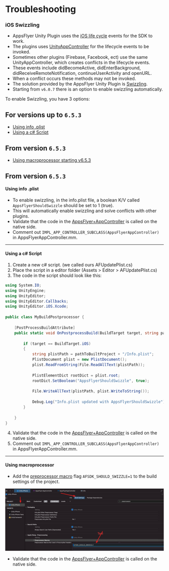# Troubleshooting

### iOS Swizzling 

* AppsFlyer Unity Plugin uses the [iOS life cycle](https://developer.apple.com/documentation/uikit/app_and_environment/managing_your_app_s_life_cycle) events for the SDK to work. 
* The plugins uses [UnityAppController](https://docs.unity3d.com/Manual/UnityasaLibrary-iOS.html) for the lifecycle events to be invoked.
* Sometimes other plugins (Firebase, Facebook, ect) use the same UnityAppController, which creates conflicts in the lifecycle events.
* These events include didBecomeActive, didEnterBackground, didReceiveRemoteNotification, continueUserActivity and openURL.
* When a conflict occurs these methods may not be invoked. 
* The solution provided by the AppsFlyer Unity Plugin is [Swizzling](https://medium.com/rocknnull/ios-to-swizzle-or-not-to-swizzle-f8b0ed4a1ce6).
* Starting from `v6.0.7` there is an option to enable swizzling automatically. 

To enable Swizzling, you have 3 options: 
## For versions up to `6.5.3`
- [Using info .plist](#info)
- [Using a c# Script](#script)
## From version `6.5.3`
- [Using macroprocessor starting v6.5.3](#macro)


## From version `6.5.3`

#### <a id="info"> Using info .plist

* To enable swizzling, in the info.plist file, a boolean K/V called `AppsFlyerShouldSwizzle` should be set to 1 (true).
* This will automatically enable swizzling and solve conflicts with other plugins.
* Validate that the code in the [AppsFlyer+AppController](https://github.com/AppsFlyerSDK/appsflyer-unity-plugin/blob/master/Assets/AppsFlyer/Plugins/iOS/AppsFlyer%2BAppController.m) is called on the native side.
* Comment out `IMPL_APP_CONTROLLER_SUBCLASS(AppsFlyerAppController)` in AppsFlyerAppController.mm.

---

#### <a id="script"> Using a c# Script
1. Create a new c# script. (we called ours AFUpdatePlist.cs)
2. Place the script in a editor folder (Assets > Editor > AFUpdatePlist.cs)
3. The code in the script should look like this:

```c#
using System.IO;
using UnityEngine;
using UnityEditor;
using UnityEditor.Callbacks;
using UnityEditor.iOS.Xcode;

public class MyBuildPostprocessor {
    
    [PostProcessBuildAttribute]
    public static void OnPostprocessBuild(BuildTarget target, string pathToBuiltProject) {
        
        if (target == BuildTarget.iOS)
        {
            string plistPath = pathToBuiltProject + "/Info.plist";
            PlistDocument plist = new PlistDocument();
            plist.ReadFromString(File.ReadAllText(plistPath));
            
            PlistElementDict rootDict = plist.root;
            rootDict.SetBoolean("AppsFlyerShouldSwizzle", true);
            
            File.WriteAllText(plistPath, plist.WriteToString());
            
            Debug.Log("Info.plist updated with AppsFlyerShouldSwizzle");
        }
        
    }
}
```

4. Validate that the code in the [AppsFlyer+AppController](https://github.com/AppsFlyerSDK/appsflyer-unity-plugin/blob/master/Assets/AppsFlyer/Plugins/iOS/AppsFlyer%2BAppController.m) is called on the native side.
5. Comment out `IMPL_APP_CONTROLLER_SUBCLASS(AppsFlyerAppController)` in AppsFlyerAppController.mm.

---

#### <a id="macro"> Using macroprocessor
* Add the [preprocessor macro](https://stackoverflow.com/a/26928784) flag `​AFSDK_SHOULD_SWIZZLE=1` to the build settings of the project. 

![alt text](https://raw.githubusercontent.com//AppsFlyerSDK/appsflyer-unity-plugin/master/docs/Ressources/Swizzling.jpg)

* Validate that the code in the [AppsFlyer+AppController](https://github.com/AppsFlyerSDK/appsflyer-unity-plugin/blob/master/Assets/AppsFlyer/Plugins/iOS/AppsFlyer%2BAppController.m) is called on the native side.

